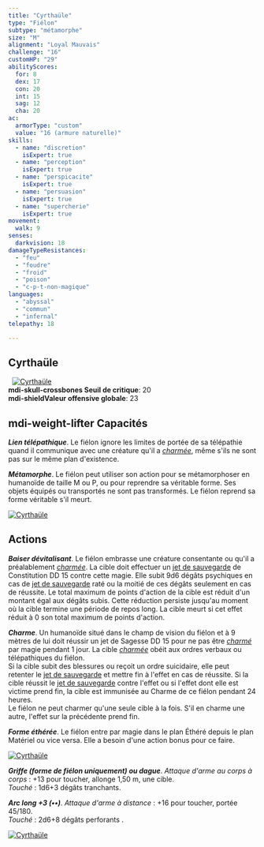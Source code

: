 ```yaml
---
title: "Cyrthaüle"
type: "Fiélon"
subtype: "métamorphe"
size: "M"
alignment: "Loyal Mauvais"
challenge: "16"
customHP: "29"
abilityScores:
  for: 8
  dex: 17
  con: 20
  int: 15
  sag: 12
  cha: 20
ac:
  armorType: "custom"
  value: "16 (armure naturelle)"
skills:
  - name: "discretion"
    isExpert: true
  - name: "perception"
    isExpert: true
  - name: "perspicacite"
    isExpert: true
  - name: "persuasion"
    isExpert: true
  - name: "supercherie"
    isExpert: true
movement:
  walk: 9
senses:
  darkvision: 18
damageTypeResistances:
  - "feu"
  - "foudre"
  - "froid"
  - "poison"
  - "c-p-t-non-magique"
languages:
  - "abyssal"
  - "commun"
  - "infernal"
telepathy: 18

---
```

## Cyrthaüle
&nbsp;
[![Cyrthaüle](https://www.douaratil.fr/illustrations/fielon/cyrthaulem.png)](https://www.douaratil.fr/illustrations/fielon/cyrthaule.jpg)  
**<v-icon>mdi-skull-crossbones</v-icon> Seuil de critique**: 20            
**<v-icon>mdi-shield</v-icon>Valeur offensive globale**: 23      
## <v-icon>mdi-weight-lifter</v-icon> Capacités
_**Lien télépathique**_. Le fiélon ignore les limites de portée de sa télépathie quand il communique avec une créature qu'il a [_charmée_](/gerer-la-sante-du-personnage/#charme), même s'ils ne sont pas sur le même plan d'existence.

_**Métamorphe**_. Le fiélon peut utiliser son action pour se métamorphoser en humanoïde de taille M ou P, ou pour reprendre sa véritable forme. Ses objets équipés ou transportés ne sont pas transformés. Le fiélon reprend sa forme véritable s'il meurt.

[![Cyrthaüle](https://www.douaratil.fr/illustrations/fielon/cyrthaule2m.png)](https://www.douaratil.fr/illustrations/fielon/cyrthaule2.jpg)    
## Actions
_**Baiser dévitalisant**_. Le fiélon embrasse une créature consentante ou qu'il a préalablement [_charmée_](/gerer-la-sante-du-personnage/#charme). La cible doit effectuer un [jet de sauvegarde](/utiliser-les-caracteristiques/#jets-de-sauvegarde) de Constitution DD 15 contre cette magie. Elle subit 9d6 dégâts psychiques en cas de [jet de sauvegarde](/utiliser-les-caracteristiques/#jets-de-sauvegarde) raté ou la moitié de ces dégâts seulement en cas de réussite. Le total maximum de points d'action de la cible est réduit d'un montant égal aux dégâts subis. Cette réduction persiste jusqu'au moment où la cible termine une période de repos long. La cible meurt si cet effet réduit à 0 son total maximum de points d'action.

_**Charme**_. Un humanoïde situé dans le champ de vision du fiélon et à 9 mètres de lui doit réussir un jet de Sagesse DD 15 pour ne pas être [_charmé_](/gerer-la-sante-du-personnage/#charme) par magie pendant 1 jour. La cible [_charmée_](/gerer-la-sante-du-personnage/#charme) obéit aux ordres verbaux ou télépathiques du fiélon.  
Si la cible subit des blessures ou reçoit un ordre suicidaire, elle peut retenter le [jet de sauvegarde](/utiliser-les-caracteristiques/#jets-de-sauvegarde) et mettre fin à l'effet en cas de réussite. Si la cible réussit le [jet de sauvegarde](/utiliser-les-caracteristiques/#jets-de-sauvegarde) contre l'effet ou si l'effet dont elle est victime prend fin, la cible est immunisée au Charme de ce fiélon pendant 24 heures.  
Le fiélon ne peut charmer qu'une seule cible à la fois. S'il en charme une autre, l'effet sur la précédente prend fin.

_**Forme éthérée**_. Le fiélon entre par magie dans le plan Éthéré depuis le plan Matériel ou vice versa. Elle a besoin d'une action bonus pour ce faire.  

[![Cyrthaüle](https://www.douaratil.fr/illustrations/fielon/cyrthaule3m.png)](https://www.douaratil.fr/illustrations/fielon/cyrthaule3.jpg)  

_**Griffe (forme de fiélon uniquement) ou dague**_. _Attaque d'arme au corps à corps_ : +13 pour toucher, allonge 1,50 m, une cible.  
_Touché_ : 1d6+3 dégâts tranchants.  

_**Arc long +3 (••)**_. _Attaque d'arme à distance_ : +16 pour toucher, portée 45/180.  
_Touché_ : 2d6+8 dégâts perforants .

[![Cyrthaüle](https://www.douaratil.fr/illustrations/fielon/cyrthaule4m.png)](https://www.douaratil.fr/illustrations/fielon/cyrthaule4.jpg)  
